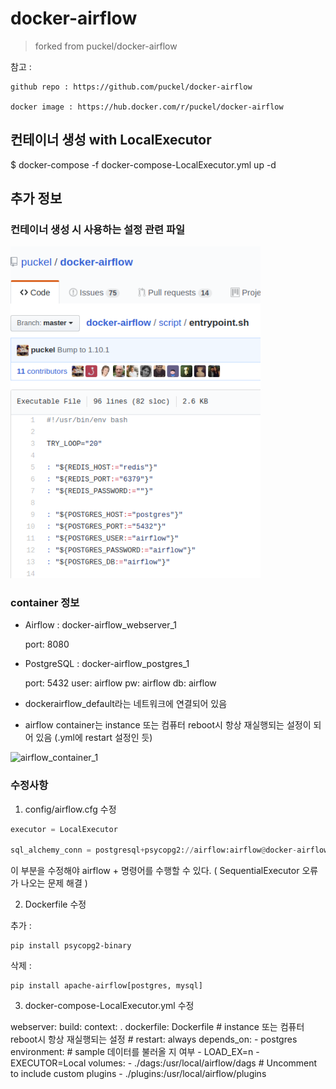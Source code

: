 # docker-airflow 

> forked from puckel/docker-airflow

참고 : 

    github repo : https://github.com/puckel/docker-airflow

    docker image : https://hub.docker.com/r/puckel/docker-airflow

## 컨테이너 생성 with LocalExecutor

$ docker-compose -f docker-compose-LocalExecutor.yml up -d

## 추가 정보

### 컨테이너 생성 시 사용하는 설정 관련 파일

<img src="./imgs/airflow_setting.png" width="400px" alt="airflow_setting">

### container 정보

- Airflow : docker-airflow_webserver_1 
  
    port: 8080
  
- PostgreSQL : docker-airflow_postgres_1
  
    port: 5432 user: airflow pw: airflow db: airflow
  
- dockerairflow_default라는 네트워크에 연결되어 있음

- airflow container는 instance 또는 컴퓨터 reboot시 항상 재실행되는 설정이 되어 있음 (.yml에 restart 설정인 듯)

<img src="./imgs/airflow_container_1.png" width="600px" alt="airflow_container_1">

### 수정사항

1. config/airflow.cfg 수정

``` python
executor = LocalExecutor

sql_alchemy_conn = postgresql+psycopg2://airflow:airflow@docker-airflow_postgres_1:5432/airflow
```

이 부분을 수정해야 airflow + 명령어를 수행할 수 있다. ( SequentialExecutor 오류가 나오는 문제 해결 )

2. Dockerfile 수정

추가 : 

    pip install psycopg2-binary

삭제 :

    pip install apache-airflow[postgres, mysql]

3. docker-compose-LocalExecutor.yml 수정

webserver:
        build:
            context: .
            dockerfile: Dockerfile
       # instance 또는 컴퓨터 reboot시 항상 재실행되는 설정
       # restart: always 
        depends_on:
            - postgres
        environment:
            # sample 데이터를 불러올 지 여부
            - LOAD_EX=n
            - EXECUTOR=Local
        volumes:
            - ./dags:/usr/local/airflow/dags
            # Uncomment to include custom plugins
            - ./plugins:/usr/local/airflow/plugins